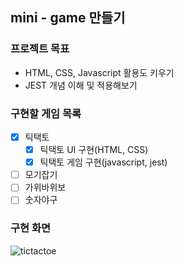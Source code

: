 ## mini - game 만들기

### 프로젝트 목표
- HTML, CSS, Javascript 활용도 키우기
- JEST 개념 이해 및 적용해보기


### 구현할 게임 목록
- [x] 틱택토
  - [x] 틱택토 UI 구현(HTML, CSS)
  - [x] 틱택토 게임 구현(javascript, jest)
- [ ] 모기잡기
- [ ] 가위바위보
- [ ] 숫자야구

### 구현 화면
![tictactoe](https://github.com/shyunju7/mini-game/assets/38373150/961ae875-df5e-4553-b89b-0bf3ce9ba0a3)
